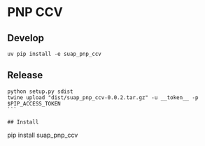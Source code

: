 # PNP CCV

## Develop

```
uv pip install -e suap_pnp_ccv
```

## Release

````
python setup.py sdist
twine upload "dist/suap_pnp_ccv-0.0.2.tar.gz" -u __token__ -p $PIP_ACCESS_TOKEN
```

## Install

````
pip install suap_pnp_ccv
```
